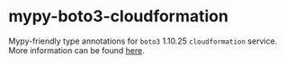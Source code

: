 # mypy-boto3-cloudformation

Mypy-friendly type annotations for `boto3` 1.10.25 `cloudformation` service.
More information can be found [here](https://github.com/vemel/mypy_boto3).